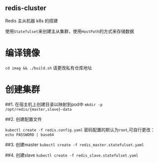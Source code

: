 redis-cluster
------

Redis 主从机器 k8s 的搭建

使用`Statefulset`来创建主从集群，使用`HostPath`的方式来存储数据

# 编译镜像
`cd imag && ./build.sh`
请更改私有仓库地址

# 创建集群

##1. 在宿主机上创建目录以映射到pod中
`mkdir -p /opt/redis/{master,slave}-data`

##2. 创建配置文件

`kubectl create -f redis.config.yaml`
密码配置的默认为`root`,可自行更改： `echo PASSWORD | base64`

##3. 创建master
`kubectl create -f redis_master.statefulset.yaml`

##4. 创建slave
`kubectl create -f redis_slave.statefulset.yaml`
